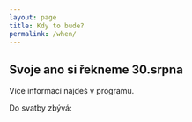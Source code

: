 ```yaml
---
layout: page
title: Kdy to bude?
permalink: /when/
---
```


## Svoje ano si řekneme 30.srpna

Více informací najdeš v programu.

<p class="timer"> Do svatby zbývá:</p>
<p id="timer-clock" class="timer"></p>

<!-- Display the countdown timer in an element -->
<script>
// Set the date we're counting down to
var countDownDate = new Date("Aug 30, 2025 12:30:00").getTime();

// Update the count down every 1 second
var x = setInterval(function() {

    // Get today's date and time
    var now = new Date().getTime();

    // Find the distance between now and the count down date
    var distance = countDownDate - now;

    // Time calculations for days, hours, minutes and seconds
    var days = Math.floor(distance / (1000 * 60 * 60 * 24));
    var hours = Math.floor((distance % (1000 * 60 * 60 * 24)) / (1000 * 60 * 60));
    var minutes = Math.floor((distance % (1000 * 60 * 60)) / (1000 * 60));
    var seconds = Math.floor((distance % (1000 * 60)) / 1000);

    // Display the result in the element with id="timer-clock"
    document.getElementById("timer-clock").innerHTML = days + "d " + hours + "h " +
        minutes + "m " + seconds + "s ";

    // If the count down is finished, write some text
    if (distance < 0) {
        clearInterval(x);
        document.getElementById("timer-clock").innerHTML = "Nic. Konečně svoji!";
    }
}, 1000);
</script>
